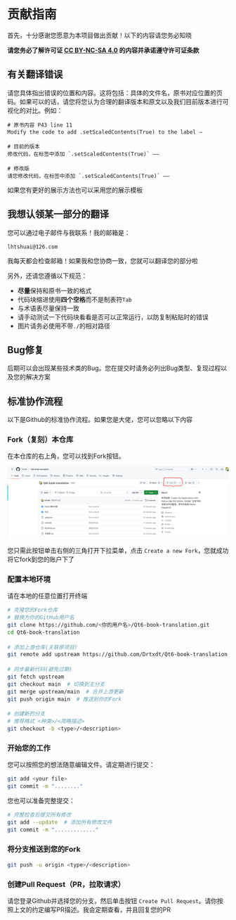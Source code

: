 # 贡献指南

首先，十分感谢您愿意为本项目做出贡献！以下的内容请您务必知晓

**请您务必了解许可证 [CC BY-NC-SA 4.0](https://creativecommons.org/licenses/by-nc-sa/4.0/) 的内容并承诺遵守许可证条款**

## 有关翻译错误

请您具体指出错误的位置和内容。这将包括：具体的文件名，原书对应位置的页码。如果可以的话，请您将您认为合理的翻译版本和原文以及我们目前版本进行可视化的对比。例如：

```text
# 原书内容 P43 line 11
Modify the code to add .setScaledContents(True) to the label —

# 目前的版本
修改代码，在标签中添加 `.setScaledContents(True)` ——

# 修改版
请您修改代码，在标签中添加 `.setScaledContents(True)` ——
```

如果您有更好的展示方法也可以采用您的展示模板

## 我想认领某一部分的翻译

您可以通过电子邮件与我联系！我的邮箱是：

```text
lhtshuai@126.com
```

我每天都会检查邮箱！如果我和您协商一致，您就可以翻译您的部分啦

另外，还请您遵循以下规范：

- **尽量**保持和原书一致的格式
- 代码块缩进使用**四个空格**而不是制表符`Tab`
- 与术语表尽量保持一致
- 请手动测试一下代码块看看是否可以正常运行，以防复制粘贴时的错误
- 图片请务必使用不带`./`的相对路径

## Bug修复

后期可以会出现某些技术类的Bug。您在提交时请务必列出Bug类型、复现过程以及您的解决方案

## 标准协作流程

以下是Github的标准协作流程。如果您是大佬，您可以忽略以下内容

### Fork（复刻）本仓库

在本仓库的右上角，您可以找到Fork按钮。

![fork](fork.png)

您只需此按钮单击右侧的三角打开下拉菜单，点击 `Create a new Fork`，您就成功将它fork到您的账户下了

### 配置本地环境

请在本地的任意位置打开终端

```bash
# 克隆您的Fork仓库
# 替换为你的GitHub用户名
git clone https://github.com/<你的用户名>/Qt6-book-translation.git
cd Qt6-book-translation

# 添加上游仓库(关联原项目)
git remote add upstream https://github.com/Drtxdt/Qt6-book-translation.git

# 同步最新代码(避免过期)
git fetch upstream
git checkout main  # 切换到主分支
git merge upstream/main  # 合并上游更新
git push origin main  # 推送到你的Fork

# 创建新的分支
# 推荐格式 <种类>/<简略描述>
git checkout -b <type>/<description>
```

### 开始您的工作

您可以按照您的想法随意编辑文件。请定期进行提交：

```bash
git add <your file>
git commit -m "........"
```

您也可以准备完整提交：

```bash
# 完整检查后提交所有修改
git add --update  # 添加所有修改文件
git commit -m "............."
```

### 将分支推送到您的Fork

```bash
git push -u origin <type>/<description>
```

### 创建Pull Request（PR，拉取请求）

请您登录Github并选择您的分支，然后单击按钮 `Create Pull Request`。请你按照上文的约定编写PR描述。我会定期查看，并且回复您的PR